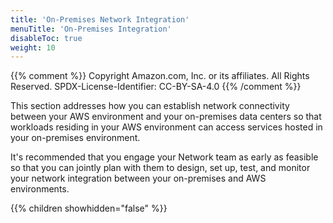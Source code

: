 ```yaml
---
title: 'On-Premises Network Integration'
menuTitle: 'On-Premises Integration'
disableToc: true
weight: 10
---
```


{{% comment %}}
Copyright Amazon.com, Inc. or its affiliates. All Rights Reserved.
SPDX-License-Identifier: CC-BY-SA-4.0
{{% /comment %}}
 
This section addresses how you can establish network connectivity between your AWS environment and your on-premises data centers so that workloads residing in your AWS environment can access services hosted in your on-premises environment.

It's recommended that you engage your Network team as early as feasible so that you can jointly plan with them to design, set up, test, and monitor your network integration between your on-premises and AWS environments.

{{% children showhidden="false" %}}